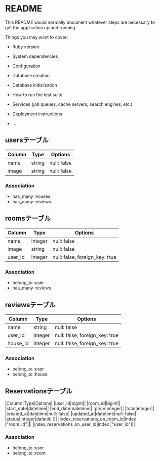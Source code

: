 # README

This README would normally document whatever steps are necessary to get the
application up and running.

Things you may want to cover:

* Ruby version

* System dependencies

* Configuration

* Database creation

* Database initialization

* How to run the test suite

* Services (job queues, cache servers, search engines, etc.)

* Deployment instructions

* ...

## usersテーブル

|Column|Type|Options|
|------|----|-------|
|name|string|null: false|
|image|string|null: false|


### Association
- has_many :houses
- has_many :reviews

## roomsテーブル

|Column|Type|Options|
|------|----|-------|
|name|integer|null: false|
|image|string|null: false|
|user_id|integer|null: false, foreign_key: true|


### Association
- belong_to :user
- has_many :reviews

## reviewsテーブル

|Column|Type|Options|
|------|----|-------|
|name|string|null: false|
|user_id|integer|null: false, foreign_key: true|
|house_id|integer|null: false, foreign_key: true|


### Association
- belong_to :user
- belong_to :house


## Reservationsテーブル
|Column|Type|Options|
|user_id|bigint||
|room_id|bigint||
|start_date|datetime||
|end_date|datetime||
|price|integer||
|total|integer||
|created_at|datetime|null: false|
|updated_at|datetime|null: false|
|status|integer|dafault: 0|
|index_reservations_on_room_id|index ["room_id"]||
|index_reservations_on_user_id|index ["user_id"]||

### Association
- belong_to :user
- belong_to :room
